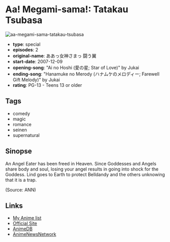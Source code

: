 # Aa! Megami-sama!: Tatakau Tsubasa

![aa-megami-sama-tatakau-tsubasa](https://cdn.myanimelist.net/images/anime/7/18673.jpg)

-   **type**: special
-   **episodes**: 2
-   **original-name**: ああっ女神さまっ 闘う翼
-   **start-date**: 2007-12-09
-   **opening-song**: "Ai no Hoshi (愛の星; Star of Love)" by Jukai
-   **ending-song**: "Hanamuke no Merody (ハナムケのメロディー; Farewell Gift Melody)" by Jukai
-   **rating**: PG-13 - Teens 13 or older

## Tags

-   comedy
-   magic
-   romance
-   seinen
-   supernatural

## Sinopse

An Angel Eater has been freed in Heaven. Since Goddesses and Angels share body and soul, losing your angel results in going into shock for the Goddess. Lind goes to Earth to protect Belldandy and the others unknowing that it is a trap.

(Source: ANN)

## Links

-   [My Anime list](https://myanimelist.net/anime/3090/Aa_Megami-sama__Tatakau_Tsubasa)
-   [Official Site](http://www.tbs.co.jp/megamisama/)
-   [AnimeDB](http://anidb.info/perl-bin/animedb.pl?show=anime&aid=5426)
-   [AnimeNewsNetwork](http://www.animenewsnetwork.com/encyclopedia/anime.php?id=8679)
